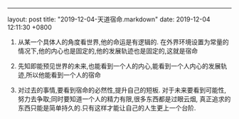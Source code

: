 ---
layout: post
title:  "2019-12-04-天道宿命.markdown"
date:   2019-12-04 12:11:30 +0800

1. 从某一个具体人的角度看世界,他的命运是有逻辑的.
在外界环境设置为常量的情况下,他的内心也是固定的,他的发展轨迹也是固定的,这就是宿命
2. 先知即能预见世界的未来,也能看到一个人的内心,能看到一个人内心的发展轨迹,所以他能看到一个人的宿命

3. 对过去的事情,要看到宿命的必然性,提升自己的短板.
对于未来要看到可能性,努力去争取;同时要知道一个人的精力有限,很多东西都是过眼云烟,
真正追求的东西只能是简单持久的.只有这样才能让自己的人生更上一个台阶.
 
 
    